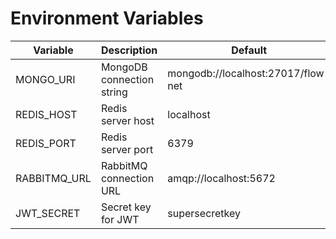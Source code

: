 
# Environment Variables

| Variable        | Description                       | Default           |
|------------------|-----------------------------------|-------------------|
| MONGO_URI        | MongoDB connection string         | mongodb://localhost:27017/flow-net |
| REDIS_HOST       | Redis server host                 | localhost         |
| REDIS_PORT       | Redis server port                 | 6379              |
| RABBITMQ_URL     | RabbitMQ connection URL           | amqp://localhost:5672 |
| JWT_SECRET       | Secret key for JWT               | supersecretkey    |
